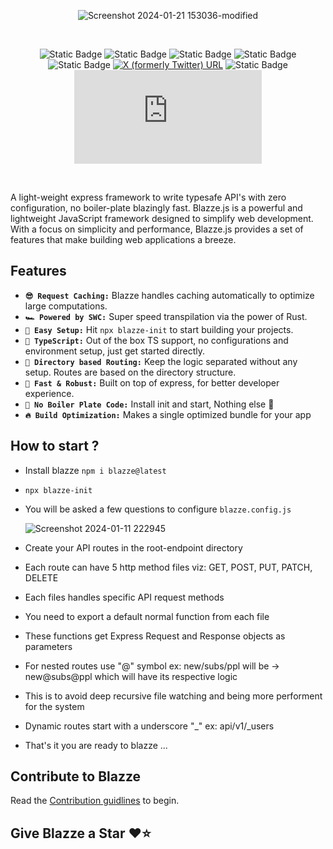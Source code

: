 <div align="center">

  ![Screenshot 2024-01-21 153036-modified](https://github.com/Axnjr/Blazze.js/assets/111436589/cad139ae-a2e0-4f39-9c1a-ee99c63f732a)
  
  <br> 
  
  <a>![Static Badge](https://img.shields.io/badge/TypeSafe-8A28E2)</a> 
  <a>![Static Badge](https://img.shields.io/badge/API%20Dev-%201A18A0)</a> 
  <a>![Static Badge](https://img.shields.io/badge/OpenSource%20-%20%23fff?logoColor=%23fff&labelColor=%23fff&color=%23fff)</a>
  <a>![Static Badge](https://img.shields.io/badge/Express-%20%20%23FF00FF)</a>
  <a>![Static Badge](https://img.shields.io/badge/SWC-%20?logoColor=%23000&color=%2300FFF3)</a>
  <a href="https://twitter.com/Blazzejs">![X (formerly Twitter) URL](https://img.shields.io/twitter/url?url=https%3A%2F%2Ftwitter.com%2FBlazzejs)</a>
  <a>![Static Badge](https://img.shields.io/badge/v.1.2.3%20-%20%230213FF)</a>
  <a>![GitHub commit activity (branch)](https://img.shields.io/github/commit-activity/t/Axnjr/Blazze.js?logoColor=%23000&labelColor=%23F4FF00&color=%23FC9300)</a>

  <br>
  
</div>

A light-weight express framework to write typesafe API's with zero configuration, no boiler-plate blazingly fast. Blazze.js is a powerful and lightweight JavaScript framework designed to simplify web development. With a focus on simplicity and performance, Blazze.js provides a set of features that make building web applications a breeze.

## Features
- __`😎 Request Caching:`__ Blazze handles caching automatically to optimize large computations.
- __`🏎️ Powered by SWC:`__ Super speed transpilation via the power of Rust.
- __`🐣 Easy Setup:`__ Hit `npx blazze-init` to start building your projects.
- __`💪 TypeScript:`__ Out of the box TS support, no configurations and environment setup, just get started directly.
- __`📂 Directory based Routing:`__ Keep the logic separated without any setup. Routes are based on the directory structure.
- __`🚀 Fast & Robust:`__ Built on top of express, for better developer experience.
- __`💫 No Boiler Plate Code:`__ Install init and start, Nothing else 🚀
- __`🔥 Build Optimization:`__ Makes a single optimized bundle for your app

## How to start ? 

- Install blazze `npm i blazze@latest`
- ```npx blazze-init```
- You will be asked a few questions to configure `blazze.config.js`
  
  <img width="" alt="Screenshot 2024-01-11 222945" src="https://github.com/Axnjr/Blazze.js/assets/111436589/c9f09ffe-953e-43a5-bd52-ef2f8ee376e0">
  
- Create your API routes in the root-endpoint directory 
- Each route can have 5 http method files viz: GET, POST, PUT, PATCH, DELETE
- Each files handles specific API request methods
- You need to export a default normal function from each file
- These functions get Express Request and Response objects as parameters
- For nested routes use "@" symbol ex: new/subs/ppl will be -> new@subs@ppl which will have its respective logic
- This is to avoid deep recursive file watching and being more performent for the system
- Dynamic routes start with a underscore "_" ex: api/v1/_users 
- That's it you are ready to blazze ...

## Contribute to Blazze
Read the [Contribution guidlines](https://github.com/Axnjr/Blazze.js/blob/main/contributing.md) to begin.

## Give Blazze a Star ❤️⭐

